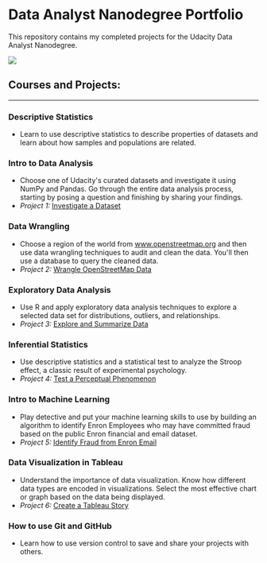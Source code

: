 # Data Analyst Nanodegree Portfolio

This repository contains my completed projects for the Udacity Data Analyst Nanodegree. 

<img src="https://s3-us-west-2.amazonaws.com/udacity-printer/production/certificates/ab016884-3d90-499f-9af7-720eec87de2c.svg">

## Courses and Projects:
---

### Descriptive Statistics
* Learn to use descriptive statistics to describe properties of datasets and learn about how samples and populations are related.
  
### Intro to Data Analysis
* Choose one of Udacity's curated datasets and investigate it using NumPy and Pandas. Go through the entire data analysis process, starting by posing a question and finishing by sharing your findings.
* *Project 1:* [Investigate a Dataset](https://github.com/amac23/Udacity-Data-Analyst/tree/master/P1%20-%20Investigate%20a%20Dataset)

### Data Wrangling
* Choose a region of the world from www.openstreetmap.org and then use data wrangling techniques to audit and clean the data. You'll then use a database to query the cleaned data.
* *Project 2:* [Wrangle OpenStreetMap Data](https://github.com/amac23/Udacity-Data-Analyst/tree/master/P2%20-%20Wrangle%20OpenStreetMap%20Data)

### Exploratory Data Analysis
* Use R and apply exploratory data analysis techniques to explore a selected data set for distributions, outliers, and relationships.
* *Project 3:* [Explore and Summarize Data](https://github.com/amac23/Udacity-Data-Analyst/tree/master/P3%20-%20Explore%20and%20Summarize%20Data)

### Inferential Statistics
* Use descriptive statistics and a statistical test to analyze the Stroop effect, a classic result of experimental psychology.
* *Project 4:* [Test a Perceptual Phenomenon](https://github.com/amac23/Udacity-Data-Analyst/tree/master/P4%20-%20Test%20a%20Perceptual%20Phenomenon)

### Intro to Machine Learning
* Play detective and put your machine learning skills to use by building an algorithm to identify Enron Employees who may have committed fraud based on the public Enron financial and email dataset.
* *Project 5:* [Identify Fraud from Enron Email](https://github.com/amac23/Udacity-Data-Analyst/tree/master/P5%20-%20Identify%20Fraud%20from%20Enron%20Email)

### Data Visualization in Tableau
* Understand the importance of data visualization. Know how different data types are encoded in visualizations. Select the most effective chart or graph based on the data being displayed. 
* *Project 6:* [Create a Tableau Story](https://github.com/amac23/Udacity-Data-Analyst/tree/master/P6%20-%20Create%20a%20Tableau%20Story)

### How to use Git and GitHub
* Learn how to use version control to save and share your projects with others.

